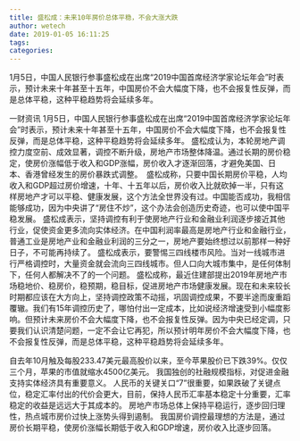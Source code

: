 ```yaml
---
title: 盛松成：未来10年房价总体平稳，不会大涨大跌
author: wetech
date: 2019-01-05 16:11:25
tags: 
categories: 
---
```

1月5日，中国人民银行参事盛松成在出席“2019中国首席经济学家论坛年会”时表示，预计未来十年甚至十五年，中国房价不会大幅度下降，也不会报复性反弹，而是总体平稳，这种平稳趋势将会延续多年。
<!-- more -->
一财资讯
1月5日，中国人民银行参事盛松成在出席“2019中国首席经济学家论坛年会”时表示，预计未来十年甚至十五年，中国房价不会大幅度下降，也不会报复性反弹，而是总体平稳，这种平稳趋势将会延续多年。
盛松成认为，本轮房地产调控力度空前、成效显著，调控不断升级，房地产市场整体降温。通过长期的房价稳定，使房价涨幅低于收入和GDP涨幅，房价收入才逐渐回落，才避免美国、日本、香港曾经发生的房价暴跌式调整。 
盛松成称，只要中国长期房价平稳，人均收入和GDP超过房价增速，十年、十五年以后，房价收入比就砍掉一半，只有这样房地产才可以平稳、健康发展，这个方法全世界没有过。中国能否成功，我相信能够成功，因为中央讲了“房住不炒”，这个办法会创造历史奇迹，也可以使中国平稳发展。
盛松成表示，坚持调控有利于使房地产行业和金融业利润逐步接近其他行业，促使资金更多流向实体经济。在中国利润率最高是房地产行业和金融行业，普通工业是房地产业和金融业利润的三分之一，房地产要始终想过以前那样一种好日子，不可能再持续了。
盛松成表示，要警惕三四线楼市风险。当对一线城市进行严格调控时，大量资金就会流向三四线城市。但人口向大城市集中，是任何体制下，任何人都解决不了的一个问题。
盛松成称，最近住建部提出2019年房地产市场稳地价、稳房价，稳预期，稳目标，促进房地产市场健康发展。现在和未来较长时期都应该在大方向上，坚持调控政策不动摇，巩固调控成果，不要半途而废重蹈覆辙。我们有15年调控历史了，哪怕付出一定成本，比如说经济增速受到小幅度影响。但预计未来房价不会大幅度下降，也不会报复性反弹。因为中央已经定调，只要我们认识清楚问题，一定不会让它再犯，所以预计明年房价不会大幅度下降，也不会报复性反弹，而是总体平稳，这种平稳趋势将会延续多年。
 
 
自去年10月触及每股233.47美元最高股价以来，至今苹果股价已下跌39%。仅仅三个月，苹果的市值就缩水4500亿美元。
我国独创的社融规模指标，对促进金融支持实体经济具有重要意义。
人民币的关键关口“7”很重要，如果跌破了关键点位，稳定汇率付出的代价会更大，目前，保持人民币汇率基本稳定十分重要，汇率稳定的收益是远远大于其成本的。
房地产市场总体上保持平稳运行，逐步回归理性，热点城市房价过快上涨势头得到遏制。
我国房价调控最理想的方法是，通过房价长期平稳，使房价涨幅长期低于收入和GDP增速，房价收入比逐步回落。

